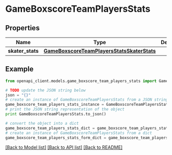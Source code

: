 # GameBoxscoreTeamPlayersStats


## Properties

Name | Type | Description | Notes
------------ | ------------- | ------------- | -------------
**skater_stats** | [**GameBoxscoreTeamPlayersStatsSkaterStats**](GameBoxscoreTeamPlayersStatsSkaterStats.md) |  | [optional] 

## Example

```python
from openapi_client.models.game_boxscore_team_players_stats import GameBoxscoreTeamPlayersStats

# TODO update the JSON string below
json = "{}"
# create an instance of GameBoxscoreTeamPlayersStats from a JSON string
game_boxscore_team_players_stats_instance = GameBoxscoreTeamPlayersStats.from_json(json)
# print the JSON string representation of the object
print GameBoxscoreTeamPlayersStats.to_json()

# convert the object into a dict
game_boxscore_team_players_stats_dict = game_boxscore_team_players_stats_instance.to_dict()
# create an instance of GameBoxscoreTeamPlayersStats from a dict
game_boxscore_team_players_stats_form_dict = game_boxscore_team_players_stats.from_dict(game_boxscore_team_players_stats_dict)
```
[[Back to Model list]](../README.md#documentation-for-models) [[Back to API list]](../README.md#documentation-for-api-endpoints) [[Back to README]](../README.md)


